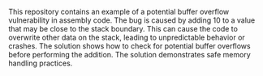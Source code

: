 This repository contains an example of a potential buffer overflow vulnerability in assembly code. The bug is caused by adding 10 to a value that may be close to the stack boundary. This can cause the code to overwrite other data on the stack, leading to unpredictable behavior or crashes. The solution shows how to check for potential buffer overflows before performing the addition.  The solution demonstrates safe memory handling practices.